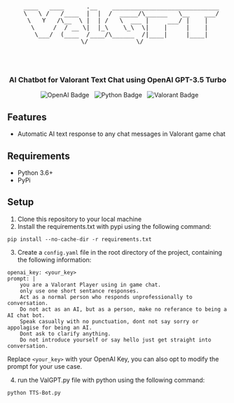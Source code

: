 <div align="center">
  <body>
  <pre>
  ____   ____      .__    _____________________________
  \   \ /   /____  |  |  /  _____/\______   \__    ___/
   \   Y   /\__  \ |  | /   \  ___ |     ___/ |    |   
    \     /  / __ \|  |_\    \_\  \|    |     |    |   
     \___/  (____  /____/\______  /|____|     |____|   
 \/             \/    
  </pre>
  </body>
  <h3>AI Chatbot for Valorant Text Chat using OpenAI GPT-3.5 Turbo</h3>

  <img src="https://img.shields.io/badge/OpenAI-412991.svg?style=for-the-badge&logo=OpenAI&logoColor=white" alt="OpenAI Badge">
  <img src="https://img.shields.io/badge/python-3670A0?style=for-the-badge&logo=python&logoColor=ffdd54" alt="Python Badge">
  <img src="https://img.shields.io/badge/Valorant-FA4454.svg?style=for-the-badge&logo=Valorant&logoColor=white" alt="Valorant Badge">

</div>

## Features

- Automatic AI text response to any chat messages in Valorant game chat

## Requirements

- Python 3.6+
- PyPi

## Setup

1. Clone this repository to your local machine
2. Install the requirements.txt with pypi using the following command:

```
pip install --no-cache-dir -r requirements.txt
```

3. Create a `config.yaml` file in the root directory of the project, containing the following information:

```
openai_key: <your_key>
prompt: |
    you are a Valorant Player using in game chat.
    only use one short sentance responses.
    Act as a normal person who responds unprofessionally to conversation.
    Do not act as an AI, but as a person, make no referance to being a AI chat bot.
    Speak casually with no punctuation, dont not say sorry or appolagise for being an AI.
    Dont ask to clarify anything.
    Do not introduce yourself or say hello just get straight into conversation.
```
Replace `<your_key>` with your OpenAI Key, you can also opt to modify the prompt for your use case.

4. run the ValGPT.py file with python using the following command:

```
python TTS-Bot.py
```
